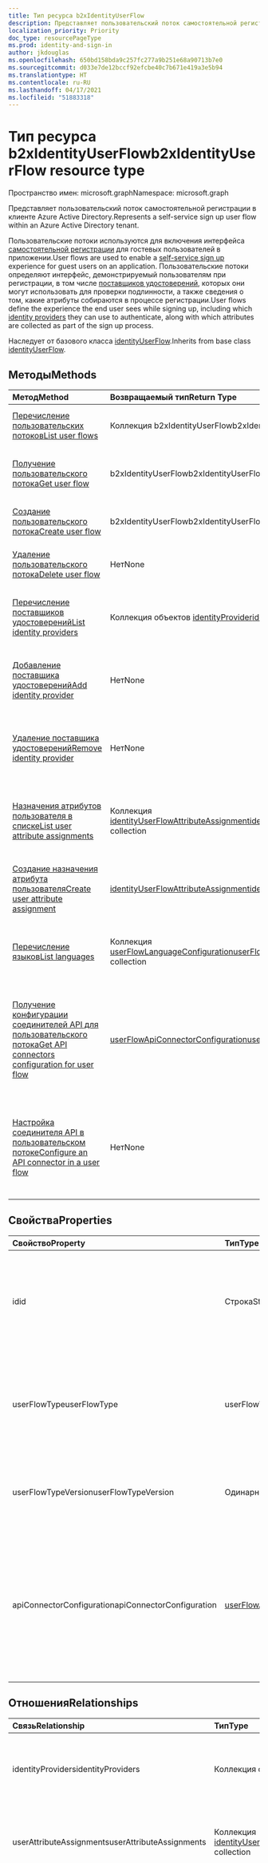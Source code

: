 ```yaml
---
title: Тип ресурса b2xIdentityUserFlow
description: Представляет пользовательский поток самостоятельной регистрации в клиенте Azure Active Directory.
localization_priority: Priority
doc_type: resourcePageType
ms.prod: identity-and-sign-in
author: jkdouglas
ms.openlocfilehash: 650bd158bda9c257fc277a9b251e68a90713b7e0
ms.sourcegitcommit: d033e7de12bccf92efcbe40c7b671e419a3e5b94
ms.translationtype: HT
ms.contentlocale: ru-RU
ms.lasthandoff: 04/17/2021
ms.locfileid: "51883318"
---
```

# <a name="b2xidentityuserflow-resource-type"></a><span data-ttu-id="a026e-103">Тип ресурса b2xIdentityUserFlow</span><span class="sxs-lookup"><span data-stu-id="a026e-103">b2xIdentityUserFlow resource type</span></span>

<span data-ttu-id="a026e-104">Пространство имен: microsoft.graph</span><span class="sxs-lookup"><span data-stu-id="a026e-104">Namespace: microsoft.graph</span></span>

<span data-ttu-id="a026e-105">Представляет пользовательский поток самостоятельной регистрации в клиенте Azure Active Directory.</span><span class="sxs-lookup"><span data-stu-id="a026e-105">Represents a self-service sign up user flow within an Azure Active Directory tenant.</span></span>

<span data-ttu-id="a026e-106">Пользовательские потоки используются для включения интерфейса [самостоятельной регистрации](/azure/active-directory/external-identities/self-service-sign-up-overview) для гостевых пользователей в приложении.</span><span class="sxs-lookup"><span data-stu-id="a026e-106">User flows are used to enable a [self-service sign up](/azure/active-directory/external-identities/self-service-sign-up-overview) experience for guest users on an application.</span></span> <span data-ttu-id="a026e-107">Пользовательские потоки определяют интерфейс, демонстрируемый пользователям при регистрации, в том числе [поставщиков удостоверений](/azure/active-directory/external-identities/identity-providers), которых они могут использовать для проверки подлинности, а также сведения о том, какие атрибуты собираются в процессе регистрации.</span><span class="sxs-lookup"><span data-stu-id="a026e-107">User flows define the experience the end user sees while signing up, including which [identity providers](/azure/active-directory/external-identities/identity-providers) they can use to authenticate, along with which attributes are collected as part of the sign up process.</span></span>

<span data-ttu-id="a026e-108">Наследует от базового класса [identityUserFlow](../resources/identityuserflow.md).</span><span class="sxs-lookup"><span data-stu-id="a026e-108">Inherits from base class [identityUserFlow](../resources/identityuserflow.md).</span></span>

## <a name="methods"></a><span data-ttu-id="a026e-109">Методы</span><span class="sxs-lookup"><span data-stu-id="a026e-109">Methods</span></span>

| <span data-ttu-id="a026e-110">Метод</span><span class="sxs-lookup"><span data-stu-id="a026e-110">Method</span></span>       | <span data-ttu-id="a026e-111">Возвращаемый тип</span><span class="sxs-lookup"><span data-stu-id="a026e-111">Return Type</span></span>  |<span data-ttu-id="a026e-112">Описание</span><span class="sxs-lookup"><span data-stu-id="a026e-112">Description</span></span>|
|:---------------|:--------|:----------|
|[<span data-ttu-id="a026e-113">Перечисление пользовательских потоков</span><span class="sxs-lookup"><span data-stu-id="a026e-113">List user flows</span></span>](../api/identitycontainer-list-b2xuserflows.md)|<span data-ttu-id="a026e-114">Коллекция b2xIdentityUserFlow</span><span class="sxs-lookup"><span data-stu-id="a026e-114">b2xIdentityUserFlow collection</span></span>|<span data-ttu-id="a026e-115">Получение всех пользовательских потоков самостоятельной регистрации.</span><span class="sxs-lookup"><span data-stu-id="a026e-115">Retrieve all self-service sign-up user flows.</span></span>|
|[<span data-ttu-id="a026e-116">Получение пользовательского потока</span><span class="sxs-lookup"><span data-stu-id="a026e-116">Get user flow</span></span>](../api/b2xidentityuserflow-get.md)|<span data-ttu-id="a026e-117">b2xIdentityUserFlow</span><span class="sxs-lookup"><span data-stu-id="a026e-117">b2xIdentityUserFlow</span></span>|<span data-ttu-id="a026e-118">Получение свойств пользовательского потока самостоятельной регистрации.</span><span class="sxs-lookup"><span data-stu-id="a026e-118">Retrieve properties of a self-service sign-up user flow.</span></span>|
|[<span data-ttu-id="a026e-119">Создание пользовательского потока</span><span class="sxs-lookup"><span data-stu-id="a026e-119">Create user flow</span></span>](../api/identitycontainer-post-b2xuserflows.md)|<span data-ttu-id="a026e-120">b2xIdentityUserFlow</span><span class="sxs-lookup"><span data-stu-id="a026e-120">b2xIdentityUserFlow</span></span>|<span data-ttu-id="a026e-121">Создание пользовательского потока самостоятельной регистрации.</span><span class="sxs-lookup"><span data-stu-id="a026e-121">Create a new self-service sign-up user flow.</span></span>|
|[<span data-ttu-id="a026e-122">Удаление пользовательского потока</span><span class="sxs-lookup"><span data-stu-id="a026e-122">Delete user flow</span></span>](../api/b2xidentityuserflow-delete.md)|<span data-ttu-id="a026e-123">Нет</span><span class="sxs-lookup"><span data-stu-id="a026e-123">None</span></span>|<span data-ttu-id="a026e-124">Удаление пользовательского потока самостоятельной регистрации.</span><span class="sxs-lookup"><span data-stu-id="a026e-124">Delete a self-service sign-up user flow.</span></span>|
|[<span data-ttu-id="a026e-125">Перечисление поставщиков удостоверений</span><span class="sxs-lookup"><span data-stu-id="a026e-125">List identity providers</span></span>](../api/b2xidentityuserflow-list-identityproviders.md)|<span data-ttu-id="a026e-126">Коллекция объектов [identityProvider](../resources/identityProvider.md)</span><span class="sxs-lookup"><span data-stu-id="a026e-126">[identityProvider](../resources/identityProvider.md) collection</span></span>|<span data-ttu-id="a026e-127">Получение всех поставщиков удостоверений в пользовательском потоке самостоятельной регистрации.</span><span class="sxs-lookup"><span data-stu-id="a026e-127">Retrieve all identity providers in a self-service sign-up user flow.</span></span>|
|[<span data-ttu-id="a026e-128">Добавление поставщика удостоверений</span><span class="sxs-lookup"><span data-stu-id="a026e-128">Add identity provider</span></span>](../api/b2xidentityuserflow-post-identityproviders.md)|<span data-ttu-id="a026e-129">Нет</span><span class="sxs-lookup"><span data-stu-id="a026e-129">None</span></span>|<span data-ttu-id="a026e-130">Добавление поставщика удостоверений в пользовательский поток самостоятельной регистрации.</span><span class="sxs-lookup"><span data-stu-id="a026e-130">Add an identity provider to a self-service sign-up user flow.</span></span>|
|[<span data-ttu-id="a026e-131">Удаление поставщика удостоверений</span><span class="sxs-lookup"><span data-stu-id="a026e-131">Remove identity provider</span></span>](../api/b2xidentityuserflow-delete-identityproviders.md)|<span data-ttu-id="a026e-132">Нет</span><span class="sxs-lookup"><span data-stu-id="a026e-132">None</span></span>|<span data-ttu-id="a026e-133">Удаление поставщика удостоверений из пользовательского потока самостоятельной регистрации.</span><span class="sxs-lookup"><span data-stu-id="a026e-133">Remove an identity provider from a self-service sign-up user flow.</span></span>|
|[<span data-ttu-id="a026e-134">Назначения атрибутов пользователя в списке</span><span class="sxs-lookup"><span data-stu-id="a026e-134">List user attribute assignments</span></span>](../api/b2xidentityuserflow-list-userattributeassignments.md)|<span data-ttu-id="a026e-135">Коллекция [identityUserFlowAttributeAssignment](../resources/identityuserflowattributeassignment.md)</span><span class="sxs-lookup"><span data-stu-id="a026e-135">[identityUserFlowAttributeAssignment](../resources/identityuserflowattributeassignment.md) collection</span></span>|<span data-ttu-id="a026e-136">Получение всех назначений атрибутов пользователя в пользовательском потоке самостоятельной регистрации.</span><span class="sxs-lookup"><span data-stu-id="a026e-136">Retrieve all user attribute assignments in a self-service sign-up user flow.</span></span>|
|[<span data-ttu-id="a026e-137">Создание назначения атрибута пользователя</span><span class="sxs-lookup"><span data-stu-id="a026e-137">Create user attribute assignment</span></span>](../api/b2xidentityuserflow-post-userattributeassignments.md)|[<span data-ttu-id="a026e-138">identityUserFlowAttributeAssignment</span><span class="sxs-lookup"><span data-stu-id="a026e-138">identityUserFlowAttributeAssignment</span></span>](../resources/identityuserflowattributeassignment.md)|<span data-ttu-id="a026e-139">Создание назначения атрибутов пользователя в пользовательском потоке самостоятельной регистрации.</span><span class="sxs-lookup"><span data-stu-id="a026e-139">Create a user attribute assignment in a self-service sign-up user flow.</span></span>|
|[<span data-ttu-id="a026e-140">Перечисление языков</span><span class="sxs-lookup"><span data-stu-id="a026e-140">List languages</span></span>](../api/b2xidentityuserflow-list-languages.md)|<span data-ttu-id="a026e-141">Коллекция [userFlowLanguageConfiguration](../resources/userflowlanguageconfiguration.md)</span><span class="sxs-lookup"><span data-stu-id="a026e-141">[userFlowLanguageConfiguration](../resources/userflowlanguageconfiguration.md) collection</span></span>|<span data-ttu-id="a026e-142">Получение всех языков в пользовательском потоке самостоятельной регистрации.</span><span class="sxs-lookup"><span data-stu-id="a026e-142">Retrieve all languages within a self-service sign-up user flow.</span></span>|
|[<span data-ttu-id="a026e-143">Получение конфигурации соединителей API для пользовательского потока</span><span class="sxs-lookup"><span data-stu-id="a026e-143">Get API connectors configuration for user flow</span></span>](../api/b2xidentityuserflow-get-apiConnectorConfiguration.md)|[<span data-ttu-id="a026e-144">userFlowApiConnectorConfiguration</span><span class="sxs-lookup"><span data-stu-id="a026e-144">userFlowApiConnectorConfiguration</span></span>](../resources/userflowapiconnectorconfiguration.md)| <span data-ttu-id="a026e-145">Получение конфигурации для соединителей API, применяемых в пользовательском потоке самостоятельной регистрации.</span><span class="sxs-lookup"><span data-stu-id="a026e-145">Get the configuration for API connectors used in the self-service sign-up user flow.</span></span> <span data-ttu-id="a026e-146">Параметр запроса $expand не поддерживается для этого метода.</span><span class="sxs-lookup"><span data-stu-id="a026e-146">The $expand query parameter is not supported for this method.</span></span>|
|[<span data-ttu-id="a026e-147">Настройка соединителя API в пользовательском потоке</span><span class="sxs-lookup"><span data-stu-id="a026e-147">Configure an API connector in a user flow</span></span>](../api/b2xidentityuserflow-put-apiConnectorConfiguration.md)|<span data-ttu-id="a026e-148">Нет</span><span class="sxs-lookup"><span data-stu-id="a026e-148">None</span></span>| <span data-ttu-id="a026e-149">Настройка соединителя API для определенных шагов в пользовательском потоке самостоятельной регистрации путем обновления свойства [apiConnectorConfiguration](../resources/userflowapiconnectorconfiguration.md).</span><span class="sxs-lookup"><span data-stu-id="a026e-149">Configure an API connector for specific steps in a self-service sign-up user flow by updating the [apiConnectorConfiguration](../resources/userflowapiconnectorconfiguration.md) property.</span></span>|

## <a name="properties"></a><span data-ttu-id="a026e-150">Свойства</span><span class="sxs-lookup"><span data-stu-id="a026e-150">Properties</span></span>

|<span data-ttu-id="a026e-151">Свойство</span><span class="sxs-lookup"><span data-stu-id="a026e-151">Property</span></span>|<span data-ttu-id="a026e-152">Тип</span><span class="sxs-lookup"><span data-stu-id="a026e-152">Type</span></span>|<span data-ttu-id="a026e-153">Описание</span><span class="sxs-lookup"><span data-stu-id="a026e-153">Description</span></span>|
|:---------------|:--------|:----------|
|<span data-ttu-id="a026e-154">id</span><span class="sxs-lookup"><span data-stu-id="a026e-154">id</span></span>|<span data-ttu-id="a026e-155">Строка</span><span class="sxs-lookup"><span data-stu-id="a026e-155">String</span></span>|<span data-ttu-id="a026e-156">Имя пользовательского потока.</span><span class="sxs-lookup"><span data-stu-id="a026e-156">The name of the user flow.</span></span> <span data-ttu-id="a026e-157">Это обязательное значение, не изменяемое после создания.</span><span class="sxs-lookup"><span data-stu-id="a026e-157">This is a required value and is immutable after it's created.</span></span> <span data-ttu-id="a026e-158">После создания перед именем будет добавлен префикс со значением `B2X_1_`.</span><span class="sxs-lookup"><span data-stu-id="a026e-158">The name will be prefixed with the value of `B2X_1_` after creation.</span></span>|
|<span data-ttu-id="a026e-159">userFlowType</span><span class="sxs-lookup"><span data-stu-id="a026e-159">userFlowType</span></span>|<span data-ttu-id="a026e-160">userFlowType</span><span class="sxs-lookup"><span data-stu-id="a026e-160">userFlowType</span></span>|<span data-ttu-id="a026e-161">Тип пользовательского потока.</span><span class="sxs-lookup"><span data-stu-id="a026e-161">The type of user flow.</span></span> <span data-ttu-id="a026e-162">Для пользовательских потоков самостоятельной регистрации значением может быть только `signUpOrSignIn`, которое нельзя изменить после создания.</span><span class="sxs-lookup"><span data-stu-id="a026e-162">For self-service sign-up user flows, the value can only be `signUpOrSignIn` and cannot be modified after creation.</span></span>|
|<span data-ttu-id="a026e-163">userFlowTypeVersion</span><span class="sxs-lookup"><span data-stu-id="a026e-163">userFlowTypeVersion</span></span>|<span data-ttu-id="a026e-164">Одинарное</span><span class="sxs-lookup"><span data-stu-id="a026e-164">Single</span></span>|<span data-ttu-id="a026e-165">Версия пользовательского потока.</span><span class="sxs-lookup"><span data-stu-id="a026e-165">The version of the user flow.</span></span> <span data-ttu-id="a026e-166">Для пользовательских потоков самостоятельной регистрации всегда применяется версия `1`.</span><span class="sxs-lookup"><span data-stu-id="a026e-166">For self-service sign-up user flows, the version is always `1`.</span></span>|
|<span data-ttu-id="a026e-167">apiConnectorConfiguration</span><span class="sxs-lookup"><span data-stu-id="a026e-167">apiConnectorConfiguration</span></span>|[<span data-ttu-id="a026e-168">userFlowApiConnectorConfiguration</span><span class="sxs-lookup"><span data-stu-id="a026e-168">userFlowApiConnectorConfiguration</span></span>](../resources/userflowapiconnectorconfiguration.md)|<span data-ttu-id="a026e-169">Настройка для включения соединителя API с целью использования в составе пользовательского потока самостоятельной регистрации.</span><span class="sxs-lookup"><span data-stu-id="a026e-169">Configuration for enabling an API connector for use as part of the self-service sign-up user flow.</span></span> <span data-ttu-id="a026e-170">Вы можете получить значение этого объекта только с помощью метода [Получение userFlowApiConnectorConfiguration](../api/b2xidentityuserflow-get-apiConnectorConfiguration.md).</span><span class="sxs-lookup"><span data-stu-id="a026e-170">You can only obtain the value of this object using [Get userFlowApiConnectorConfiguration](../api/b2xidentityuserflow-get-apiConnectorConfiguration.md).</span></span>|

## <a name="relationships"></a><span data-ttu-id="a026e-171">Отношения</span><span class="sxs-lookup"><span data-stu-id="a026e-171">Relationships</span></span>

| <span data-ttu-id="a026e-172">Связь</span><span class="sxs-lookup"><span data-stu-id="a026e-172">Relationship</span></span>       | <span data-ttu-id="a026e-173">Тип</span><span class="sxs-lookup"><span data-stu-id="a026e-173">Type</span></span>  |<span data-ttu-id="a026e-174">Описание</span><span class="sxs-lookup"><span data-stu-id="a026e-174">Description</span></span>|
|:---------------|:--------|:----------|
|<span data-ttu-id="a026e-175">identityProviders</span><span class="sxs-lookup"><span data-stu-id="a026e-175">identityProviders</span></span>|<span data-ttu-id="a026e-176">Коллекция объектов [identityProvider](../resources/identityprovider.md)</span><span class="sxs-lookup"><span data-stu-id="a026e-176">[identityProvider](../resources/identityprovider.md) collection</span></span>|<span data-ttu-id="a026e-177">Поставщики удостоверений, включенные в пользовательский поток.</span><span class="sxs-lookup"><span data-stu-id="a026e-177">The identity providers included in the user flow.</span></span>|
|<span data-ttu-id="a026e-178">userAttributeAssignments</span><span class="sxs-lookup"><span data-stu-id="a026e-178">userAttributeAssignments</span></span>|<span data-ttu-id="a026e-179">Коллекция [identityUserFlowAttributeAssignment](../resources/identityuserflowattributeassignment.md)</span><span class="sxs-lookup"><span data-stu-id="a026e-179">[identityUserFlowAttributeAssignment](../resources/identityuserflowattributeassignment.md) collection</span></span>|<span data-ttu-id="a026e-180">Назначения атрибутов пользователя, включенные в поток пользователей.</span><span class="sxs-lookup"><span data-stu-id="a026e-180">The user attribute assignments included in the user flow.</span></span>|
|<span data-ttu-id="a026e-181">languages</span><span class="sxs-lookup"><span data-stu-id="a026e-181">languages</span></span>|<span data-ttu-id="a026e-182">Коллекция [userFlowLanguageConfiguration](../resources/userflowlanguageconfiguration.md)</span><span class="sxs-lookup"><span data-stu-id="a026e-182">[userFlowLanguageConfiguration](../resources/userflowlanguageconfiguration.md) collection</span></span>|<span data-ttu-id="a026e-183">Языки, поддерживаемые при настройке в пользовательском потоке.</span><span class="sxs-lookup"><span data-stu-id="a026e-183">The languages supported for customization within the user flow.</span></span> <span data-ttu-id="a026e-184">Настройка языка включена по умолчанию в пользовательском потоке самостоятельной регистрации.</span><span class="sxs-lookup"><span data-stu-id="a026e-184">Language customization is enabled by default in self-service sign-up user flow.</span></span> <span data-ttu-id="a026e-185">Вы не можете создавать собственные языки в пользовательских потоках самостоятельной регистрации.</span><span class="sxs-lookup"><span data-stu-id="a026e-185">You cannot create custom languages in self-service sign-up user flows.</span></span>|

## <a name="json-representation"></a><span data-ttu-id="a026e-186">Представление JSON</span><span class="sxs-lookup"><span data-stu-id="a026e-186">JSON representation</span></span>

<span data-ttu-id="a026e-187">Ниже указано представление ресурса в формате JSON.</span><span class="sxs-lookup"><span data-stu-id="a026e-187">The following is a JSON representation of the resource.</span></span>

<!-- {
  "blockType": "resource",
  "@odata.type": "microsoft.graph.b2xIdentityUserFlow",
  "optionalProperties": [],
  "keyProperty": "id"
} -->

```json
{
    "id": "String (identifier)",
    "userFlowType": "String",
    "userFlowTypeVersion": "Single",
    "identityProviders": [{"@odata.type": "microsoft.graph.identityProvider"}],
    "userAttributeAssignments": [{"@odate.type": "microsoft.graph.identityUserFlowAttributeAssignment"}],
    "languages": [{"@odata.type": "microsoft.graph.userFlowLanguageConfiguration"}],
    "apiConnectorConfiguration": {
      "@odata.type": "microsoft.graph.userFlowApiConnectorConfiguration"
    }
}
```
